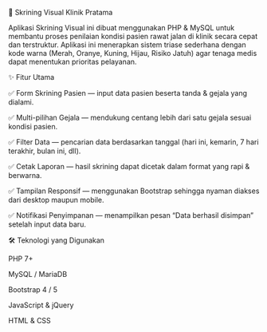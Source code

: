 🏥 Skrining Visual Klinik Pratama

Aplikasi Skrining Visual ini dibuat menggunakan PHP & MySQL untuk membantu proses penilaian kondisi pasien rawat jalan di klinik secara cepat dan terstruktur. Aplikasi ini menerapkan sistem triase sederhana dengan kode warna (Merah, Oranye, Kuning, Hijau, Risiko Jatuh) agar tenaga medis dapat menentukan prioritas pelayanan.

✨ Fitur Utama

✅ Form Skrining Pasien — input data pasien beserta tanda & gejala yang dialami.

✅ Multi-pilihan Gejala — mendukung centang lebih dari satu gejala sesuai kondisi pasien.

✅ Filter Data — pencarian data berdasarkan tanggal (hari ini, kemarin, 7 hari terakhir, bulan ini, dll).

✅ Cetak Laporan — hasil skrining dapat dicetak dalam format yang rapi & berwarna.

✅ Tampilan Responsif — menggunakan Bootstrap sehingga nyaman diakses dari desktop maupun mobile.

✅ Notifikasi Penyimpanan — menampilkan pesan “Data berhasil disimpan” setelah input data baru.

🛠️ Teknologi yang Digunakan

PHP 7+

MySQL / MariaDB

Bootstrap 4 / 5

JavaScript & jQuery

HTML & CSS
